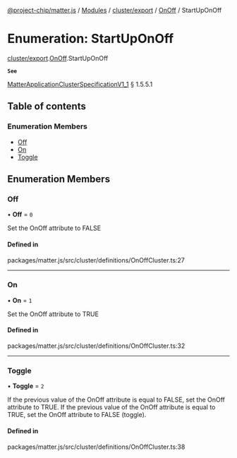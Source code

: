 [@project-chip/matter.js](../README.md) / [Modules](../modules.md) / [cluster/export](../modules/cluster_export.md) / [OnOff](../modules/cluster_export.OnOff.md) / StartUpOnOff

# Enumeration: StartUpOnOff

[cluster/export](../modules/cluster_export.md).[OnOff](../modules/cluster_export.OnOff.md).StartUpOnOff

**`See`**

[MatterApplicationClusterSpecificationV1_1](../interfaces/spec_export.MatterApplicationClusterSpecificationV1_1.md) § 1.5.5.1

## Table of contents

### Enumeration Members

- [Off](cluster_export.OnOff.StartUpOnOff.md#off)
- [On](cluster_export.OnOff.StartUpOnOff.md#on)
- [Toggle](cluster_export.OnOff.StartUpOnOff.md#toggle)

## Enumeration Members

### Off

• **Off** = ``0``

Set the OnOff attribute to FALSE

#### Defined in

packages/matter.js/src/cluster/definitions/OnOffCluster.ts:27

___

### On

• **On** = ``1``

Set the OnOff attribute to TRUE

#### Defined in

packages/matter.js/src/cluster/definitions/OnOffCluster.ts:32

___

### Toggle

• **Toggle** = ``2``

If the previous value of the OnOff attribute is equal to FALSE, set the OnOff attribute to TRUE. If the
previous value of the OnOff attribute is equal to TRUE, set the OnOff attribute to FALSE (toggle).

#### Defined in

packages/matter.js/src/cluster/definitions/OnOffCluster.ts:38
